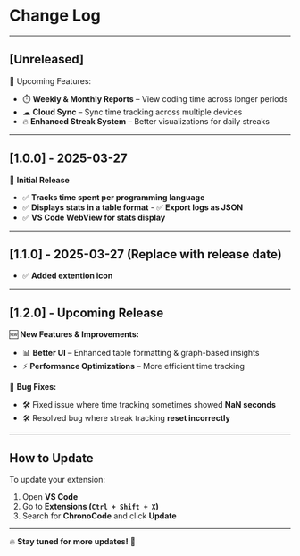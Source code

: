 # **Change Log**  

---

## **[Unreleased]**  

🚀 Upcoming Features:  
- ⏱️ **Weekly & Monthly Reports** – View coding time across longer periods  
- ☁ **Cloud Sync** – Sync time tracking across multiple devices  
- 🔥 **Enhanced Streak System** – Better visualizations for daily streaks  

---

## **[1.0.0] - 2025-03-27** 

🎉 **Initial Release**  
- ✅ **Tracks time spent per programming language**  
- ✅ **Displays stats in a table format**  - ✅ **Export logs as JSON**  
- ✅ **VS Code WebView for stats display**  

---

## **[1.1.0] - 2025-03-27** (Replace with release date)  

- ✅ **Added extention icon**  
---

## **[1.2.0] - Upcoming Release**  

🆕 **New Features & Improvements:**  
- 📊 **Better UI** – Enhanced table formatting & graph-based insights  
- ⚡ **Performance Optimizations** – More efficient time tracking  

🐛 **Bug Fixes:**  
- 🛠️ Fixed issue where time tracking sometimes showed **NaN seconds**  
- 🛠️ Resolved bug where streak tracking **reset incorrectly**  

---

## **How to Update**  

To update your extension:  
1. Open **VS Code**  
2. Go to **Extensions (`Ctrl + Shift + X`)**  
3. Search for **ChronoCode** and click **Update**  

---

🔥 **Stay tuned for more updates!** 🚀  
